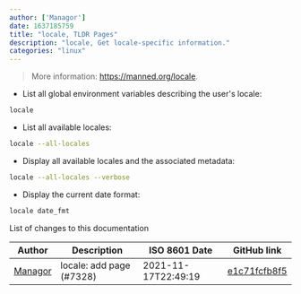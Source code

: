```yaml
---
author: ['Managor']
date: 1637185759
title: "locale, TLDR Pages"
description: "locale, Get locale-specific information."
categories: "linux"
---
```

> More information: <https://manned.org/locale>.

- List all global environment variables describing the user's locale:

```bash
locale
```

- List all available locales:

```bash
locale --all-locales
```

- Display all available locales and the associated metadata:

```bash
locale --all-locales --verbose
```

- Display the current date format:

```bash
locale date_fmt
```
List of changes to this documentation


Author | Description | ISO 8601 Date | GitHub link
------|-----|-----|-----
[Managor](mailto:42655600+Managor@users.noreply.github.com) | locale: add page (#7328) | 2021-11-17T22:49:19 | [e1c71fcfb8f5](https://github.com/tldr-pages/tldr/commit/e1c71fcfb8f53ae17f5722a1d9dfdc99c1c4232b)

